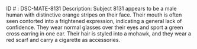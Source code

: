 ID # : DSC-MATE-8131
Description: Subject 8131 appears to be a male human with distinctive orange stripes on their face. Their mouth is often seen contorted into a frightened expression, indicating a general lack of confidence. They wear normal glasses over their eyes and sport a green cross earring in one ear. Their hair is styled into a mohawk, and they wear a red scarf and carry a cigarette as accessories.